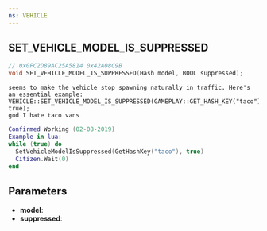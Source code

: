 ```yaml
---
ns: VEHICLE
---
```

## SET_VEHICLE_MODEL_IS_SUPPRESSED

```c
// 0x0FC2D89AC25A5814 0x42A08C9B
void SET_VEHICLE_MODEL_IS_SUPPRESSED(Hash model, BOOL suppressed);
```

```
seems to make the vehicle stop spawning naturally in traffic. Here's an essential example:  
VEHICLE::SET_VEHICLE_MODEL_IS_SUPPRESSED(GAMEPLAY::GET_HASH_KEY("taco"), true);  
god I hate taco vans  

```

```lua
Confirmed Working (02-08-2019)
Example in lua:
while (true) do
  SetVehicleModelIsSuppressed(GetHashKey("taco"), true)
  Citizen.Wait(0)
end
```

## Parameters
* **model**: 
* **suppressed**: 

